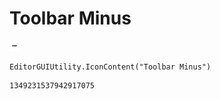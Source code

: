 # Toolbar Minus
![](/img/Toolbar%20Minus.png)

``` CSharp
EditorGUIUtility.IconContent("Toolbar Minus")
```
```
1349231537942917075
```
